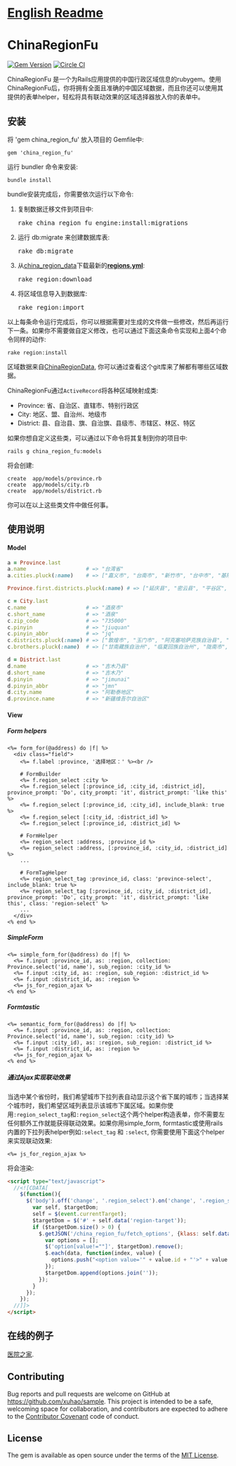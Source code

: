 # [English Readme](https://github.com/Xuhao/china_region_fu/blob/master/README.en.md)

# ChinaRegionFu

[![Gem Version](https://badge.fury.io/rb/china_region_fu.png)](http://badge.fury.io/rb/china_region_fu)
[![Circle CI](https://circleci.com/gh/Xuhao/china_region_fu.svg?style=svg)](https://circleci.com/gh/Xuhao/china_region_fu)

ChinaRegionFu 是一个为Rails应用提供的中国行政区域信息的rubygem。使用ChinaRegionFu后，你将拥有全面且准确的中国区域数据，而且你还可以使用其提供的表单helper，轻松将具有联动效果的区域选择器放入你的表单中。

## 安装

将 'gem china_region_fu' 放入项目的 Gemfile中:

    gem 'china_region_fu'

运行 bundler 命令来安装:

    bundle install

bundle安装完成后，你需要依次运行以下命令:

  1. 复制数据迁移文件到项目中:

      <pre>rake china_region_fu_engine:install:migrations</pre>

  2. 运行 db:migrate 来创建数据库表:

      <pre>rake db:migrate</pre>

  3. 从[china_region_data](https://raw.github.com/Xuhao/china_region_data)下载最新的<b>[regions.yml](https://raw.github.com/Xuhao/china_region_data/master/regions.yml)</b>:

      <pre>rake region:download</pre>

  4. 将区域信息导入到数据库:

      <pre>rake region:import</pre>

以上每条命令运行完成后，你可以根据需要对生成的文件做一些修改，然后再运行下一条。如果你不需要做自定义修改，也可以通过下面这条命令实现和上面4个命令同样的动作:

    rake region:install

区域数据来自[ChinaRegionData](https://github.com/Xuhao/china_region_data), 你可以通过查看这个git库来了解都有哪些区域数据。

ChinaRegionFu通过`ActiveRecord`将各种区域映射成类:
 * Province: 省、自治区、直辖市、特别行政区
 * City: 地区、盟、自治州、地级市
 * District: 县、自治县、旗、自治旗、县级市、市辖区、林区、特区

如果你想自定义这些类，可以通过以下命令将其复制到你的项目中:

    rails g china_region_fu:models

   将会创建:

    create  app/models/province.rb
    create  app/models/city.rb
    create  app/models/district.rb

   你可以在以上这些类文件中做任何事。

## 使用说明

#### Model

```ruby
a = Province.last
a.name                   # => "台湾省"
a.cities.pluck(:name)    # => ["嘉义市", "台南市", "新竹市", "台中市", "基隆市", "台北市"]

Province.first.districts.pluck(:name) # => ["延庆县", "密云县", "平谷区", ...]

c = City.last
c.name                   # => "酒泉市"
c.short_name             # => "酒泉"
c.zip_code               # => "735000"
c.pinyin                 # => "jiuquan"
c.pinyin_abbr            # => "jq"
c.districts.pluck(:name) # => ["敦煌市", "玉门市", "阿克塞哈萨克族自治县", "肃北蒙古族自治县", "安西县", ...]
c.brothers.pluck(:name)  # => ["甘南藏族自治州", "临夏回族自治州", "陇南市", ...]

d = District.last
d.name                   # => "吉木乃县"
d.short_name             # => "吉木乃"
d.pinyin                 # => "jimunai"
d.pinyin_abbr            # => "jmn"
d.city.name              # => "阿勒泰地区"
d.province.name          # => "新疆维吾尔自治区"
```

#### View

##### Form helpers

```erb
<%= form_for(@address) do |f| %>
  <div class="field">
    <%= f.label :province, '选择地区：' %><br />

    # FormBuilder
    <%= f.region_select :city %>
    <%= f.region_select [:province_id, :city_id, :district_id], province_prompt: 'Do', city_prompt: 'it', district_prompt: 'like this' %>
    <%= f.region_select [:province_id, :city_id], include_blank: true %>
    <%= f.region_select [:city_id, :district_id] %>
    <%= f.region_select [:province_id, :district_id] %>

    # FormHelper
    <%= region_select :address, :province_id %>
    <%= region_select :address, [:province_id, :city_id, :district_id] %>
    ...

    # FormTagHelper
    <%= region_select_tag :province_id, class: 'province-select', include_blank: true %>
    <%= region_select_tag [:province_id, :city_id, :district_id], province_prompt: 'Do', city_prompt: 'it', district_prompt: 'like this', class: 'region-select' %>
    ...
  </div>
<% end %>
```

##### SimpleForm

```erb
<%= simple_form_for(@address) do |f| %>
  <%= f.input :province_id, as: :region, collection: Province.select('id, name'), sub_region: :city_id %>
  <%= f.input :city_id, as: :region, sub_region: :district_id %>
  <%= f.input :district_id, as: :region %>
  <%= js_for_region_ajax %>
<% end %>
```

##### Formtastic

```erb
<%= semantic_form_for(@address) do |f| %>
  <%= f.input :province_id, as: :region, collection: Province.select('id, name'), sub_region: :city_id) %>
  <%= f.input :city_id), as: :region, sub_region: :district_id %>
  <%= f.input :district_id, as: :region %>
  <%= js_for_region_ajax %>
<% end %>
```

##### 通过Ajax实现联动效果

当选中某个省份时，我们希望城市下拉列表自动显示这个省下属的城市；当选择某个城市时，我们希望区域列表显示该城市下属区域。如果你使用`:region_select_tag`和`:region_select`这个两个helper构造表单，你不需要左任何额外工作就能获得联动效果。如果你用simple_form, formtastic或使用rails内置的下拉列表helper例如`:select_tag` 和 `:select`, 你需要使用下面这个helper来实现联动效果:

```erb
<%= js_for_region_ajax %>
```

将会渲染:

```html
<script type="text/javascript">
  //<![CDATA[
    $(function(){
      $('body').off('change', '.region_select').on('change', '.region_select', function(event) {
        var self, $targetDom;
        self = $(event.currentTarget);
        $targetDom = $('#' + self.data('region-target'));
        if ($targetDom.size() > 0) {
          $.getJSON('/china_region_fu/fetch_options', {klass: self.data('region-target-kalss'), parent_klass: self.data('region-klass'), parent_id: self.val()}, function(data) {
            var options = [];
            $('option[value!=""]', $targetDom).remove();
            $.each(data, function(index, value) {
              options.push("<option value='" + value.id + "'>" + value.name + "</option>");
            });
            $targetDom.append(options.join(''));
          });
        }
      });
    });
  //]]>
</script>
```

## 在线的例子
[医院之家](http://www.yihub.com/ "医院").

## Contributing

Bug reports and pull requests are welcome on GitHub at https://github.com/xuhao/sample. This project is intended to be a safe, welcoming space for collaboration, and contributors are expected to adhere to the [Contributor Covenant](contributor-covenant.org) code of conduct.

## License

The gem is available as open source under the terms of the [MIT License](http://opensource.org/licenses/MIT).


